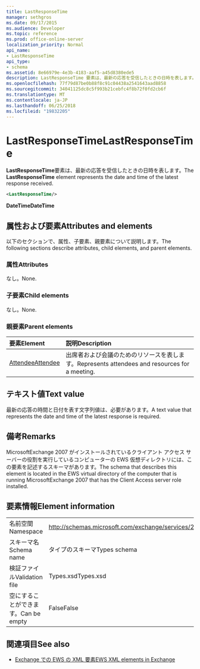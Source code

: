 ```yaml
---
title: LastResponseTime
manager: sethgros
ms.date: 09/17/2015
ms.audience: Developer
ms.topic: reference
ms.prod: office-online-server
localization_priority: Normal
api_name:
- LastResponseTime
api_type:
- schema
ms.assetid: 8e66979e-4e3b-4183-aaf5-a45d8380ede5
description: LastResponseTime 要素は、最新の応答を受信したときの日時を表します。
ms.openlocfilehash: 77f79d87be0b88f8c91c04438a2541643aad8858
ms.sourcegitcommit: 34041125dc8c5f993b21cebfc4f8b72f0fd2cb6f
ms.translationtype: MT
ms.contentlocale: ja-JP
ms.lasthandoff: 06/25/2018
ms.locfileid: "19832205"
---
```

# <a name="lastresponsetime"></a><span data-ttu-id="da94b-103">LastResponseTime</span><span class="sxs-lookup"><span data-stu-id="da94b-103">LastResponseTime</span></span>

<span data-ttu-id="da94b-104">**LastResponseTime**要素は、最新の応答を受信したときの日時を表します。</span><span class="sxs-lookup"><span data-stu-id="da94b-104">The **LastResponseTime** element represents the date and time of the latest response received.</span></span> 
  
```xml
<LastResponseTime/>
```

 <span data-ttu-id="da94b-105">**DateTime**</span><span class="sxs-lookup"><span data-stu-id="da94b-105">**DateTime**</span></span>
## <a name="attributes-and-elements"></a><span data-ttu-id="da94b-106">属性および要素</span><span class="sxs-lookup"><span data-stu-id="da94b-106">Attributes and elements</span></span>

<span data-ttu-id="da94b-107">以下のセクションで、属性、子要素、親要素について説明します。</span><span class="sxs-lookup"><span data-stu-id="da94b-107">The following sections describe attributes, child elements, and parent elements.</span></span>
  
### <a name="attributes"></a><span data-ttu-id="da94b-108">属性</span><span class="sxs-lookup"><span data-stu-id="da94b-108">Attributes</span></span>

<span data-ttu-id="da94b-109">なし。</span><span class="sxs-lookup"><span data-stu-id="da94b-109">None.</span></span>
  
### <a name="child-elements"></a><span data-ttu-id="da94b-110">子要素</span><span class="sxs-lookup"><span data-stu-id="da94b-110">Child elements</span></span>

<span data-ttu-id="da94b-111">なし。</span><span class="sxs-lookup"><span data-stu-id="da94b-111">None.</span></span>
  
### <a name="parent-elements"></a><span data-ttu-id="da94b-112">親要素</span><span class="sxs-lookup"><span data-stu-id="da94b-112">Parent elements</span></span>

|<span data-ttu-id="da94b-113">**要素**</span><span class="sxs-lookup"><span data-stu-id="da94b-113">**Element**</span></span>|<span data-ttu-id="da94b-114">**説明**</span><span class="sxs-lookup"><span data-stu-id="da94b-114">**Description**</span></span>|
|:-----|:-----|
|[<span data-ttu-id="da94b-115">Attendee</span><span class="sxs-lookup"><span data-stu-id="da94b-115">Attendee</span></span>](attendee.md) <br/> |<span data-ttu-id="da94b-116">出席者および会議のためのリソースを表します。</span><span class="sxs-lookup"><span data-stu-id="da94b-116">Represents attendees and resources for a meeting.</span></span>  <br/> |
   
## <a name="text-value"></a><span data-ttu-id="da94b-117">テキスト値</span><span class="sxs-lookup"><span data-stu-id="da94b-117">Text value</span></span>

<span data-ttu-id="da94b-118">最新の応答の時間と日付を表す文字列値は、必要があります。</span><span class="sxs-lookup"><span data-stu-id="da94b-118">A text value that represents the date and time of the latest response is required.</span></span>
  
## <a name="remarks"></a><span data-ttu-id="da94b-119">備考</span><span class="sxs-lookup"><span data-stu-id="da94b-119">Remarks</span></span>

<span data-ttu-id="da94b-120">MicrosoftExchange 2007 がインストールされているクライアント アクセス サーバーの役割を実行しているコンピューターの EWS 仮想ディレクトリには、この要素を記述するスキーマがあります。</span><span class="sxs-lookup"><span data-stu-id="da94b-120">The schema that describes this element is located in the EWS virtual directory of the computer that is running MicrosoftExchange 2007 that has the Client Access server role installed.</span></span>
  
## <a name="element-information"></a><span data-ttu-id="da94b-121">要素情報</span><span class="sxs-lookup"><span data-stu-id="da94b-121">Element information</span></span>

|||
|:-----|:-----|
|<span data-ttu-id="da94b-122">名前空間</span><span class="sxs-lookup"><span data-stu-id="da94b-122">Namespace</span></span>  <br/> |http://schemas.microsoft.com/exchange/services/2006/types  <br/> |
|<span data-ttu-id="da94b-123">スキーマ名</span><span class="sxs-lookup"><span data-stu-id="da94b-123">Schema name</span></span>  <br/> |<span data-ttu-id="da94b-124">タイプのスキーマ</span><span class="sxs-lookup"><span data-stu-id="da94b-124">Types schema</span></span>  <br/> |
|<span data-ttu-id="da94b-125">検証ファイル</span><span class="sxs-lookup"><span data-stu-id="da94b-125">Validation file</span></span>  <br/> |<span data-ttu-id="da94b-126">Types.xsd</span><span class="sxs-lookup"><span data-stu-id="da94b-126">Types.xsd</span></span>  <br/> |
|<span data-ttu-id="da94b-127">空にすることができます。</span><span class="sxs-lookup"><span data-stu-id="da94b-127">Can be empty</span></span>  <br/> |<span data-ttu-id="da94b-128">False</span><span class="sxs-lookup"><span data-stu-id="da94b-128">False</span></span>  <br/> |
   
## <a name="see-also"></a><span data-ttu-id="da94b-129">関連項目</span><span class="sxs-lookup"><span data-stu-id="da94b-129">See also</span></span>



- [<span data-ttu-id="da94b-130">Exchange での EWS の XML 要素</span><span class="sxs-lookup"><span data-stu-id="da94b-130">EWS XML elements in Exchange</span></span>](ews-xml-elements-in-exchange.md)


